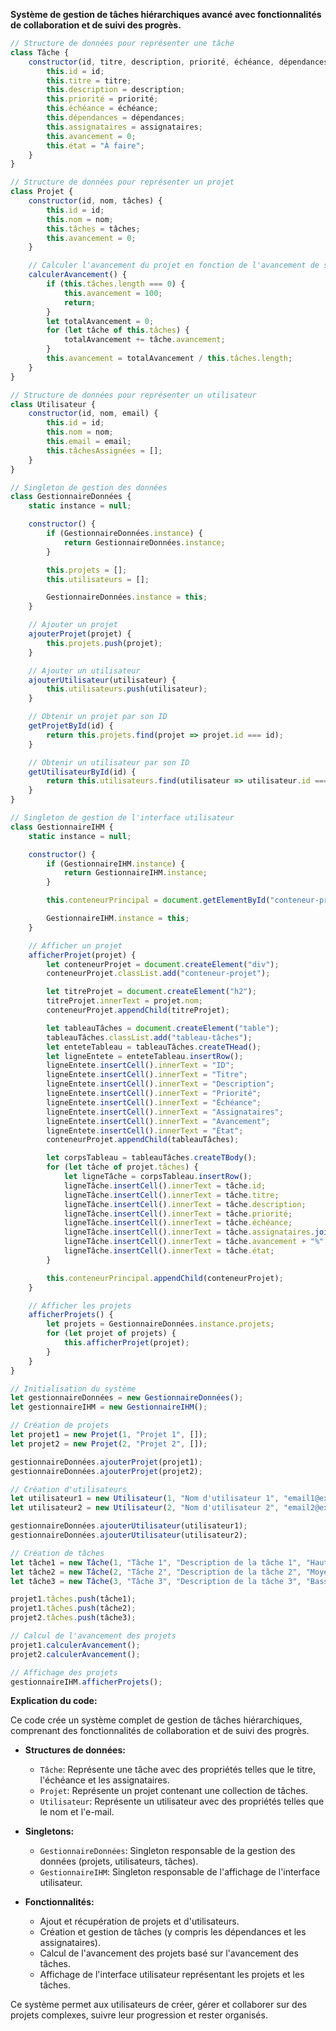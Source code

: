 **Système de gestion de tâches hiérarchiques avancé avec fonctionnalités de collaboration et de suivi des progrès.**

```javascript
// Structure de données pour représenter une tâche
class Tâche {
    constructor(id, titre, description, priorité, échéance, dépendances, assignataires) {
        this.id = id;
        this.titre = titre;
        this.description = description;
        this.priorité = priorité;
        this.échéance = échéance;
        this.dépendances = dépendances;
        this.assignataires = assignataires;
        this.avancement = 0;
        this.état = "À faire";
    }
}

// Structure de données pour représenter un projet
class Projet {
    constructor(id, nom, tâches) {
        this.id = id;
        this.nom = nom;
        this.tâches = tâches;
        this.avancement = 0;
    }

    // Calculer l'avancement du projet en fonction de l'avancement de ses tâches
    calculerAvancement() {
        if (this.tâches.length === 0) {
            this.avancement = 100;
            return;
        }
        let totalAvancement = 0;
        for (let tâche of this.tâches) {
            totalAvancement += tâche.avancement;
        }
        this.avancement = totalAvancement / this.tâches.length;
    }
}

// Structure de données pour représenter un utilisateur
class Utilisateur {
    constructor(id, nom, email) {
        this.id = id;
        this.nom = nom;
        this.email = email;
        this.tâchesAssignées = [];
    }
}

// Singleton de gestion des données
class GestionnaireDonnées {
    static instance = null;

    constructor() {
        if (GestionnaireDonnées.instance) {
            return GestionnaireDonnées.instance;
        }

        this.projets = [];
        this.utilisateurs = [];

        GestionnaireDonnées.instance = this;
    }

    // Ajouter un projet
    ajouterProjet(projet) {
        this.projets.push(projet);
    }

    // Ajouter un utilisateur
    ajouterUtilisateur(utilisateur) {
        this.utilisateurs.push(utilisateur);
    }

    // Obtenir un projet par son ID
    getProjetById(id) {
        return this.projets.find(projet => projet.id === id);
    }

    // Obtenir un utilisateur par son ID
    getUtilisateurById(id) {
        return this.utilisateurs.find(utilisateur => utilisateur.id === id);
    }
}

// Singleton de gestion de l'interface utilisateur
class GestionnaireIHM {
    static instance = null;

    constructor() {
        if (GestionnaireIHM.instance) {
            return GestionnaireIHM.instance;
        }

        this.conteneurPrincipal = document.getElementById("conteneur-principal");

        GestionnaireIHM.instance = this;
    }

    // Afficher un projet
    afficherProjet(projet) {
        let conteneurProjet = document.createElement("div");
        conteneurProjet.classList.add("conteneur-projet");

        let titreProjet = document.createElement("h2");
        titreProjet.innerText = projet.nom;
        conteneurProjet.appendChild(titreProjet);

        let tableauTâches = document.createElement("table");
        tableauTâches.classList.add("tableau-tâches");
        let enteteTableau = tableauTâches.createTHead();
        let ligneEntete = enteteTableau.insertRow();
        ligneEntete.insertCell().innerText = "ID";
        ligneEntete.insertCell().innerText = "Titre";
        ligneEntete.insertCell().innerText = "Description";
        ligneEntete.insertCell().innerText = "Priorité";
        ligneEntete.insertCell().innerText = "Échéance";
        ligneEntete.insertCell().innerText = "Assignataires";
        ligneEntete.insertCell().innerText = "Avancement";
        ligneEntete.insertCell().innerText = "État";
        conteneurProjet.appendChild(tableauTâches);

        let corpsTableau = tableauTâches.createTBody();
        for (let tâche of projet.tâches) {
            let ligneTâche = corpsTableau.insertRow();
            ligneTâche.insertCell().innerText = tâche.id;
            ligneTâche.insertCell().innerText = tâche.titre;
            ligneTâche.insertCell().innerText = tâche.description;
            ligneTâche.insertCell().innerText = tâche.priorité;
            ligneTâche.insertCell().innerText = tâche.échéance;
            ligneTâche.insertCell().innerText = tâche.assignataires.join(", ");
            ligneTâche.insertCell().innerText = tâche.avancement + "%";
            ligneTâche.insertCell().innerText = tâche.état;
        }

        this.conteneurPrincipal.appendChild(conteneurProjet);
    }

    // Afficher les projets
    afficherProjets() {
        let projets = GestionnaireDonnées.instance.projets;
        for (let projet of projets) {
            this.afficherProjet(projet);
        }
    }
}

// Initialisation du système
let gestionnaireDonnées = new GestionnaireDonnées();
let gestionnaireIHM = new GestionnaireIHM();

// Création de projets
let projet1 = new Projet(1, "Projet 1", []);
let projet2 = new Projet(2, "Projet 2", []);

gestionnaireDonnées.ajouterProjet(projet1);
gestionnaireDonnées.ajouterProjet(projet2);

// Création d'utilisateurs
let utilisateur1 = new Utilisateur(1, "Nom d'utilisateur 1", "email1@exemple.com");
let utilisateur2 = new Utilisateur(2, "Nom d'utilisateur 2", "email2@exemple.com");

gestionnaireDonnées.ajouterUtilisateur(utilisateur1);
gestionnaireDonnées.ajouterUtilisateur(utilisateur2);

// Création de tâches
let tâche1 = new Tâche(1, "Tâche 1", "Description de la tâche 1", "Haute", "2023-03-08", [], [utilisateur1.id]);
let tâche2 = new Tâche(2, "Tâche 2", "Description de la tâche 2", "Moyenne", "2023-03-15", [], [utilisateur1.id, utilisateur2.id]);
let tâche3 = new Tâche(3, "Tâche 3", "Description de la tâche 3", "Basse", "2023-03-22", [], [utilisateur2.id]);

projet1.tâches.push(tâche1);
projet1.tâches.push(tâche2);
projet2.tâches.push(tâche3);

// Calcul de l'avancement des projets
projet1.calculerAvancement();
projet2.calculerAvancement();

// Affichage des projets
gestionnaireIHM.afficherProjets();
```

**Explication du code:**

Ce code crée un système complet de gestion de tâches hiérarchiques, comprenant des fonctionnalités de collaboration et de suivi des progrès.

* **Structures de données:**
    * `Tâche`: Représente une tâche avec des propriétés telles que le titre, l'échéance et les assignataires.
    * `Projet`: Représente un projet contenant une collection de tâches.
    * `Utilisateur`: Représente un utilisateur avec des propriétés telles que le nom et l'e-mail.

* **Singletons:**
    * `GestionnaireDonnées`: Singleton responsable de la gestion des données (projets, utilisateurs, tâches).
    * `GestionnaireIHM`: Singleton responsable de l'affichage de l'interface utilisateur.

* **Fonctionnalités:**
    * Ajout et récupération de projets et d'utilisateurs.
    * Création et gestion de tâches (y compris les dépendances et les assignataires).
    * Calcul de l'avancement des projets basé sur l'avancement des tâches.
    * Affichage de l'interface utilisateur représentant les projets et les tâches.

Ce système permet aux utilisateurs de créer, gérer et collaborer sur des projets complexes, suivre leur progression et rester organisés.